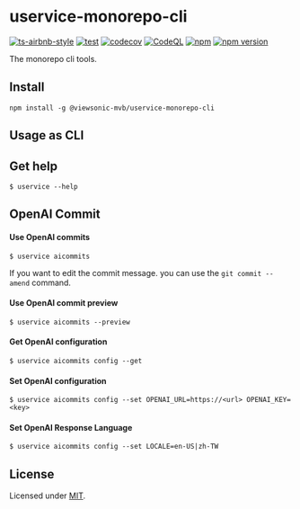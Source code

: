 # uservice-monorepo-cli
[![ts-airbnb-style](https://img.shields.io/badge/code%20style-airbnb-brightgreen.svg?style=flat)](https://github.com/iamturns/eslint-config-airbnb-typescript) [![test](https://github.com/w4567892015/uservice-monorepo-cli/actions/workflows/test.yml/badge.svg?branch=main)](https://github.com/w4567892015/uservice-monorepo-cli/actions/workflows/test.yml) [![codecov](https://codecov.io/gh/w4567892015/uservice-monorepo-cli/branch/main/graph/badge.svg?token=DA8QWNVEBZ)](https://codecov.io/gh/w4567892015/uservice-monorepo-cli) [![CodeQL](https://github.com/w4567892015/uservice-monorepo-cli/actions/workflows/codeql-analysis.yml/badge.svg?branch=main)](https://github.com/w4567892015/uservice-monorepo-cli/actions/workflows/codeql-analysis.yml) [![npm](https://github.com/w4567892015/uservice-monorepo-cli/actions/workflows/npm-publish.yml/badge.svg)](https://github.com/w4567892015/uservice-monorepo-cli/actions/workflows/npm-publish.yml) [![npm version](https://badge.fury.io/js/@viewsonic-mvb%2Fuservice-monorepo-cli.svg)](https://badge.fury.io/js/@viewsonic-mvb%2Fuservice-monorepo-cli)

The monorepo cli tools.

## Install

```
npm install -g @viewsonic-mvb/uservice-monorepo-cli
```

## Usage as CLI

## Get help
```
$ uservice --help
```

## OpenAI Commit

#### Use OpenAI commits
```
$ uservice aicommits
```

If you want to edit the commit message. you can use the `git commit --amend` command.

#### Use OpenAI commit preview
```
$ uservice aicommits --preview
```

#### Get OpenAI configuration
```
$ uservice aicommits config --get
```

#### Set OpenAI configuration
```
$ uservice aicommits config --set OPENAI_URL=https://<url> OPENAI_KEY=<key>
```

#### Set OpenAI Response Language
```
$ uservice aicommits config --set LOCALE=en-US|zh-TW
```

## License

Licensed under [MIT](./LICENSE).
